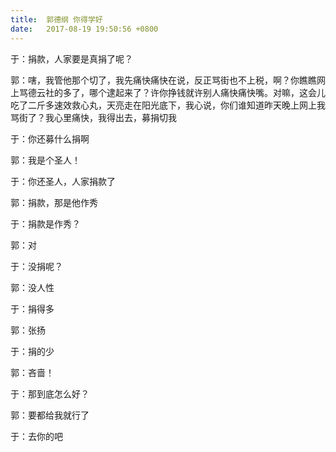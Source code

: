 ```yaml
---
title:  郭德纲 你得学好
date:   2017-08-19 19:50:56 +0800
---
```


于：捐款，人家要是真捐了呢？

郭：嗐，我管他那个切了，我先痛快痛快在说，反正骂街也不上税，啊？你瞧瞧网上骂德云社的多了，哪个逮起来了？许你挣钱就许别人痛快痛快嘴。对嘛，这会儿吃了二斤多速效救心丸，天亮走在阳光底下，我心说，你们谁知道昨天晚上网上我骂街了？我心里痛快，我得出去，募捐切我

于：你还募什么捐啊

郭：我是个圣人！

于：你还圣人，人家捐款了

郭：捐款，那是他作秀

于：捐款是作秀？

郭：对

于：没捐呢？

郭：没人性

于：捐得多

郭：张扬

于：捐的少

郭：吝啬！

于：那到底怎么好？

郭：要都给我就行了

于：去你的吧

<!--173-->

